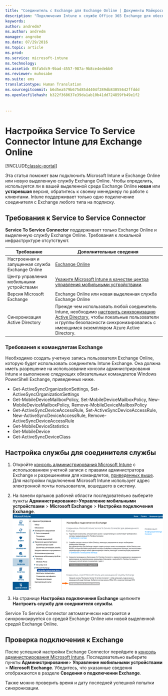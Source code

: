 ```yaml
---
title: "Соединитель с Exchange для Exchange Online | Документы Майкрософт"
description: "Подключения Intune к службе Office 365 Exchange для обеспечения поддержки управления мобильными устройствами с помощью Exchange ActiveSync."
keywords: 
author: andredm7
ms.author: andredm
manager: angrobe
ms.date: 07/29/2016
ms.topic: article
ms.prod: 
ms.service: microsoft-intune
ms.technology: 
ms.assetid: 05fa5dc9-9bad-4557-987a-9b8ce4edebb0
ms.reviewer: muhosabe
ms.suite: ems
translationtype: Human Translation
ms.sourcegitcommit: b6d5ea579b675d85d4404f289db83055642ffddd
ms.openlocfilehash: b322f368637e39da1ab10b41dd724859fb49e1f2


---
```


# <a name="configure-the-intune-service-to-service-connector-for-exchange-online"></a>Настройка Service To Service Connector Intune для Exchange Online

[!INCLUDE[classic-portal](../includes/classic-portal.md)]

Эта статья поможет вам подключить Microsoft Intune и Exchange Online или новую выделенную службу Exchange Online. Чтобы определить, используется ли в вашей выделенной среде Exchange Online **новая** или **устаревшая** версия, обратитесь к своему менеджеру по работе с клиентами. Intune поддерживает только одно подключение соединителя с Exchange любого типа на подписку.

## <a name="service-to-service-connector-requirements"></a>Требования к Service to Service Connector
**Service To Service Connector** поддерживает только Exchange Online и выделенную службу Exchange Online. Требования к локальной инфраструктуре отсутствуют.

|Требование|Дополнительные сведения|
|---------------|--------------------|
|Настроенная и запущенная служба Exchange Online|[Exchange Online](https://technet.microsoft.com/library/jj200580.aspx) |
|Центр управления мобильными устройствами| [Укажите Microsoft Intune в качестве центра управления мобильными устройствами](prerequisites-for-enrollment.md#step-2-set-mdm-authority).|
|Версия Microsoft Exchange|Exchange Online или новая выделенная служба Exchange Online|
|Синхронизация Active Directory|Прежде чем использовать любой соединитель Intune, необходимо [настроить синхронизацию Active Directory](/intune/get-started/start-with-a-paid-subscription-to-microsoft-intune-step-3), чтобы локальные пользователи и группы безопасности синхронизировались с имеющимся экземпляром Azure Active Directory.|

### <a name="exchange-cmdlet-requirements"></a>Требования к командлетам Exchange

Необходимо создать учетную запись пользователя Exchange Online, которую будет использовать соединитель Intune Exchange. Она должна иметь разрешение на использование консоли администрирования Intune и выполнение следующих обязательных командлетов Windows PowerShell Exchange, приведенных ниже.

 - Get-ActiveSyncOrganizationSettings, Set-ActiveSyncOrganizationSettings
 - Get-MobileDeviceMailboxPolicy, Set-MobileDeviceMailboxPolicy, New-MobileDeviceMailboxPolicy, Remove-MobileDeviceMailboxPolicy
 - Get-ActiveSyncDeviceAccessRule, Set-ActiveSyncDeviceAccessRule, New-ActiveSyncDeviceAccessRule, Remove-ActiveSyncDeviceAccessRule
 - Get-MobileDeviceStatistics
 - Get-MobileDevice
 - Get-ActiveSyncDeviceClass

## <a name="set-up-the-service-to-service-connector"></a>Настройка службы для соединителя службы

1. Откройте [консоль администрирования Microsoft Intune](http://manage.microsoft.com) с использованием учетной записи с правами администратора Exchange и разрешениями для командлетов, [приведенных выше](#exchange-cmdlet-requirements). Для настройки подключения Microsoft Intune использует адрес электронной почты пользователя, вошедшего в систему.

2.  На панели ярлыков рабочей области последовательно выберите пункты **Администрирование**>**Управление мобильными устройствами** > **Microsoft Exchange** > **Настройка подключения Exchange**.
![Страница настройки Service To Service Connector](../media/intunesa5cservicetoserviceconnector.png)

3.  На странице **Настройка подключения Exchange** щелкните **Настроить службу для соединителя службы**.


Service To Service Connector автоматически настроится и синхронизируется со средой Exchange Online или новой выделенной средой Exchange Online.

## <a name="validate-your-exchange-connection"></a>Проверка подключения к Exchange

После успешной настройки Exchange Connector перейдите в [консоль администрирования Microsoft Intune](http://manage.microsoft.com). Последовательно выберите пункты **Администрирование**> **Управление мобильными устройствами** > **Microsoft Exchange**. Убедитесь, что указанные сведения отображаются в разделе **Сведения о подключении Exchange**.

Также можно проверить время и дату последней успешной попытки синхронизации.



<!--HONumber=Dec16_HO2-->


